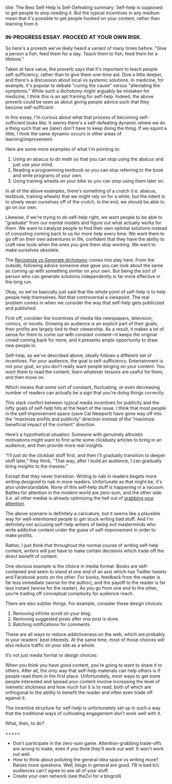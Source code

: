 title: The Best Self-Help Is Self-Defeating
summary: Self-help is supposed to get people to stop needing it. But the typical incentives in any medium mean that it's possible to get people hooked on your content, rather than learning from it.

### IN-PROGRESS ESSAY. PROCEED AT YOUR OWN RISK.

So here's a proverb we've likely heard a variant of many times before: "Give a person a fish, feed them for a day. Teach them to fish, feed them for a lifetime."

Taken at face value, the proverb says that it's important to teach people self-sufficiency, rather than to give them one-time aid. Dive a little deeper, and there's a discussion about local vs systemic solutions. In medicine, for example, it's popular to debate "curing the cause" versus "alleviating the symptoms." While such a dichotomy might arguably be mistaken for medicine, I think this is an apt framing for self-help. Indeed, the above proverb could be seen as about giving people advice such that they become self-sufficient.

In this essay, I'm curious about what that process of becoming self-sufficient looks like. It seems there's a self-defeating dynamic where we do a thing such that we (later) don't have to keep doing the thing. If we squint a little, I think the same dynamic occurs in other areas of learning/improvement.

Here are some more examples of what I'm pointing to:

1. Using an abacus to do math so that you can stop using the abacus and just use your mind.
2. Reading a programming textbook so you can stop referring to the book and write programs of your own.
3. Using training wheels on your bike so you can stop using them later on.

In all of the above examples, there's something of a crutch (i.e. abacus, textbook, training wheels) that we might rely on for a while, but the intent is to slowly wean ourselves off of the crutch. In the end, we should be able to go on our own. 

Likewise, if we're trying to do self-help right, we want people to be able to “graduate” from our mental models and figure out what actually works for them. We want to catalyze people to find their own optimal solutions instead of consisting coming back to us for more help every time. We want them to go off on their own adventures in life, confident that they have the ability to craft new tools when the ones you give them stop working. We want to make ourselves obsolete.

The [Recognize vs Generate dichotomy](https://mlu.red/recognizing-vs-generating) comes into play here. From the outside, following advice someone else gave you can look about the same as coming up with something similar on your own. But being the sort of person who can generate solutions independently is far more effective in the long run.

Okay, so we've basically just said that the whole point of self-help is to help people help themselves. Not that controversial a viewpoint. The real problem comes in when we consider the way that self-help gets publicized and published.

First off, consider the incentives of media like newspapers, television, comics, or novels. Growing an audience is an explicit part of their goals; their profits are largely tied to their viewership. As a result, it makes a lot of sense for them to come out with constant content—it keeps the original crowd coming back for more, and it presents ample opportunity to draw new people in.

Self-help, as we've described above, ideally follows a different set of incentives. For your audience, the goal is self-sufficiency. Entertainment is not your goal, so you don’t really want people binging on your content. You want them to read the content, learn whatever lessons are useful for them, and then move on. 

Which means that some sort of constant, fluctuating, or even decreasing number of readers can actually be a sign that you’re doing things correctly.

This stark conflict between typical media incentives for publicity and the lofty goals of self-help hits at the heart of the issue. I think that most people in the self-improvement space (save Cal Newport) have gone way off into the “maximize profits and publicity” direction instead of the “maximize beneficial impact of the content” direction. 

Here’s a hypothetical situation: Someone with genuinely altruistic motivations might want to first write some clickbaity articles to bring in an audience, and then provide more real insights. 

“I’ll just do the clickbait stuff first, and then I’ll gradually transition to deeper stuff later,” they think, "That way, after I build an audience, I can gradually bring insights to the masses."

Except that they never transition. Writing to nab in readers begets more writing designed to nab in more readers. Unfortunate as that might be, it's also understandable. None of this self-help stuff is happening in a vacuum. Battles for attention in the modern world are zero-sum, and the other side (i.e. all other media) is already optimizing the hell out of [grabbing your attention](http://www.tristanharris.com/2016/05/how-technology-hijacks-peoples-minds%e2%80%8a-%e2%80%8afrom-a-magician-and-googles-design-ethicist/). 

The above scenario is definitely a caricature, but it seems like a plausible way for well-intentioned people to get stuck writing bad stuff. And I'm definitely not accusing self-help writers of being evil masterminds who write addictive content under the guise of self-improvement in order to make profits. 

Rather, I just think that throughout the normal course of writing self-help content, writers will just have to make certain decisions which trade off the direct benefit of content.

One obvious example is the choice in media format: Books are self-contained and seem to stand at one end of an axis which has Twitter tweets and Facebook posts on the other. For books, feedback from the reader is far less immediate (worse for the author), and the payoff to the reader is far less instant (worse for the reader). As you go from one end to the other, you’re trading off conceptual complexity for audience reach.

There are also subtler things. For example, consider these design choices:

1. Removing infinite scroll on your blog.
2. Removing suggested posts after one post is done.
3. Batching notifications for comments.

These are all ways to reduce addictiveness on the web, which are probably in your readers’ best interests. At the same time, most of those choices will also reduce traffic on your site as a whole. 

It’s not just media format or design choices:

When you think you have good content, you’re going to want to share it to others. After all, the only way that self-help materials can help others is if people read them in the first place. Unfortunately, most ways to get more people interested and spread your content involve increasing the level of memetic stickiness and how much fun it is to read, both of which are orthogonal to the ability to benefit the reader and often even trade off against it. 

The incentive structure for self-help is unfortunately set up in such a way that the traditional ways of cultivating engagement don’t work well with it.

What, then, to do?

+++++

* Don't participate in the zero-sum game. Attention-grabbing trade-offs are wrong to make, even if you think they'll work out well. It won't work out well.
*  How to think about polluting the general idea space vs writing more? Raises more questions. Well, blogs in general are good. FB is bad b/c audiences can't agree to see all of your stuff.
*  Create your own network (see theZvi for a blogroll)